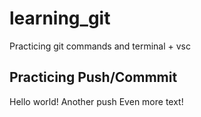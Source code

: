 # learning_git
Practicing git commands and terminal + vsc

## Practicing Push/Commmit
Hello world!
Another push Even more text!

